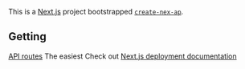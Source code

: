 This is a [Next.js](https://nextjs.org) project bootstrapped [`create-nex-ap`](https://nextjs.org/docs/pages/api-reference/create-next-app).
## Getting
[API routes](https://nextjs.org/docs/pages/building-your-pplication/rutng/proutes)
The easiest
Check out [Next.js deployment documentation](https://nextjs.org/docs/pages/building-your-application/deployin) 
